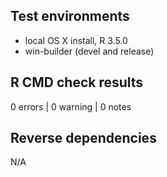 ## Test environments
* local OS X install, R 3.5.0
* win-builder (devel and release)

## R CMD check results

0 errors | 0 warning  | 0 notes

## Reverse dependencies

N/A


